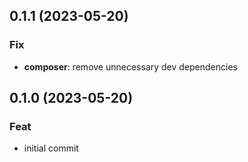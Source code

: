 ## 0.1.1 (2023-05-20)

### Fix

- **composer**: remove unnecessary dev dependencies

## 0.1.0 (2023-05-20)

### Feat

- initial commit
